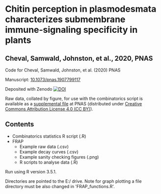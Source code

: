 # Chitin perception in plasmodesmata characterizes submembrane immune-signaling specificity in plants
## Cheval, Samwald, Johnston, et al., 2020, PNAS
Code for Cheval, Samwald, Johnston, et al. (2020) PNAS

Manuscript: [10.1073/pnas.1907799117](https://doi.org/10.1073/pnas.1907799117)

Deposited with Zenodo [![DOI](https://zenodo.org/badge/250227086.svg)](https://zenodo.org/badge/latestdoi/250227086)

Raw data, collated by figure, for use with the combinatorics script is available as a [supplemental file](https://www.pnas.org/highwire/filestream/921821/field_highwire_adjunct_files/1/pnas.1907799117.sd01.xlsx) at PNAS (distributed under [Creative Commons Attribution License 4.0 (CC BY)](https://creativecommons.org/licenses/by/4.0/)).

## Contents 
* Combinatorics statistics R script (.R)
* FRAP
  * Example raw data (.csv)
  * Example decay curves (.csv)
  * Example sanity checking figures (.png)
  * R scripts to analyse data (.R)

Run using R version 3.5.1.

Directories are pointed to the E:/ drive. Note for graph plotting a file directory must be also changed in 'FRAP_functions.R'.
